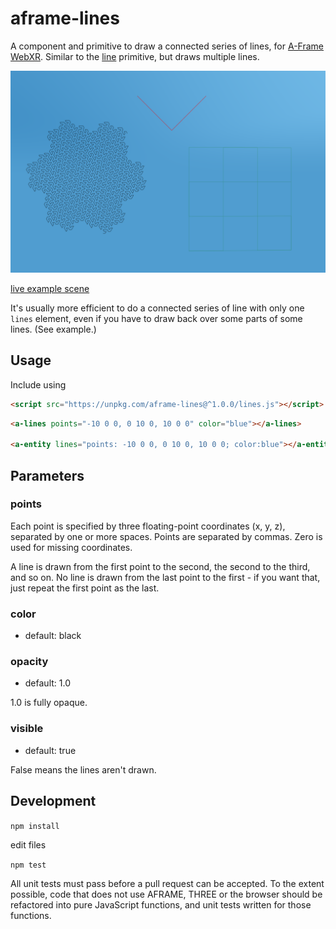 aframe-lines
============

A component and primitive to draw a connected series of lines, for [A-Frame](https://aframe.io) [WebXR](https://immersive-web.github.io//).  Similar to the [line](https://aframe.io/docs/1.0.0/components/line.html) primitive, but draws multiple lines.


![sample screenshot](lines-sample.png)

[live example scene](https://dougreeder.github.io/aframe-lines/example.html)

It's usually more efficient to do a connected series of line with only one `lines` element, even if you have to draw back over some parts of some lines.
(See example.)


Usage
-----

Include using 
```html
<script src="https://unpkg.com/aframe-lines@^1.0.0/lines.js"></script>
```

```html
<a-lines points="-10 0 0, 0 10 0, 10 0 0" color="blue"></a-lines>

<a-entity lines="points: -10 0 0, 0 10 0, 10 0 0; color:blue"></a-entity>
```

Parameters
----------

### points

Each point is specified by three floating-point coordinates (x, y, z), separated by one or more spaces.  Points are separated by commas. Zero is used for missing coordinates.

A line is drawn from the first point to the second, the second to the third, and so on.  No line is drawn from the last point to the first - if you want that, just repeat the first point as the last.

### color
* default: black

### opacity
* default: 1.0

1.0 is fully opaque.

### visible
* default: true

False means the lines aren't drawn.


Development
---
`npm install`

edit files

`npm test`

All unit tests must pass before a pull request can be accepted.
To the extent possible, code that does not use AFRAME, THREE or the browser should be refactored into pure JavaScript functions, and unit tests written for those functions.
